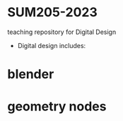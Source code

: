 # SUM205-2023
teaching repository for Digital Design

- Digital design includes:
# blender
# geometry nodes 

